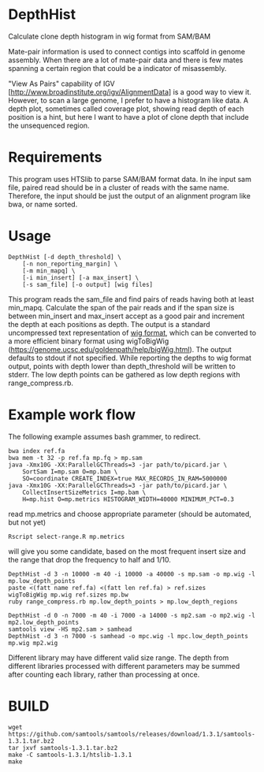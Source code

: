 # DepthHist
Calculate clone depth histogram in wig format from SAM/BAM

Mate-pair information is used to connect contigs into scaffold in genome assembly.
When there are a lot of mate-pair data and there is few mates spanning a certain
region that could be a indicator of misassembly.

"View As Pairs" capability of  IGV [http://www.broadinstitute.org/igv/AlignmentData]
is a good way to view it. However, to scan a large genome, I prefer to have a 
histogram like data. 
A depth plot, sometimes called coverage plot, showing read depth of each position
is a hint, but here I want to have a plot of clone depth that include the unsequenced
region.

# Requirements
This program uses HTSlib to parse SAM/BAM format data.
In ihe input sam file, paired read should be in a cluster of
reads with the same name. Therefore, the input should be
just the output of an alignment program like bwa, or
name sorted.

# Usage
    DepthHist [-d depth_threshold] \
        [-n non_reporting_margin] \
        [-m min_mapq] \
        [-i min_insert] [-a max_insert] \
        [-s sam_file] [-o output] [wig files]

This program reads the sam_file and find pairs of reads having both at least min_mapq.
Calculate the span of the pair reads and if the span size is between min_insert and max_insert
accept as a good pair and increment the depth at each positions as depth.
The output is a standard uncompressed text representation of [wig format](https://genome.ucsc.edu/goldenpath/help/wiggle.html), which 
can be converted to a more efficient binary format using wigToBigWig (https://genome.ucsc.edu/goldenpath/help/bigWig.html).
The output defaults to stdout if not specified.
While reporting the depths to wig format output, points with depth lower than
depth_threshold will be written to stderr.
The low depth points can be gathered as low depth regions with
range_compress.rb.

# Example work flow
The following example assumes bash grammer, to redirect.

    bwa index ref.fa
    bwa mem -t 32 -p ref.fa mp.fq > mp.sam
    java -Xmx10G -XX:ParallelGCThreads=3 -jar path/to/picard.jar \
        SortSam I=mp.sam O=mp.bam \
        SO=coordinate CREATE_INDEX=true MAX_RECORDS_IN_RAM=5000000
    java -Xmx10G -XX:ParallelGCThreads=3 -jar path/to/picard.jar \
        CollectInsertSizeMetrics I=mp.bam \
        H=mp.hist O=mp.metrics HISTOGRAM_WIDTH=40000 MINIMUM_PCT=0.3

read mp.metrics and choose appropriate parameter (should be automated, but not yet)

    Rscript select-range.R mp.metrics

will give you some candidate, based on the most frequent insert size and the range that drop the frequency to half and 1/10.

    DepthHist -d 3 -n 10000 -m 40 -i 10000 -a 40000 -s mp.sam -o mp.wig -l mp.low_depth_points
    paste <(fatt name ref.fa) <(fatt len ref.fa) > ref.sizes
    wigToBigWig mp.wig ref.sizes mp.bw
    ruby range_compress.rb mp.low_depth_points > mp.low_depth_regions

    DepthHist -d 0 -n 7000 -m 40 -i 7000 -a 14000 -s mp2.sam -o mp2.wig -l mp2.low_depth_points
    samtools view -HS mp2.sam > samhead
    DepthHist -d 3 -n 7000 -s samhead -o mpc.wig -l mpc.low_depth_points mp.wig mp2.wig

Different library may have different valid size range. The depth from different libraries processed
with different parameters may be summed after counting each library, rather than
processing at once.

# BUILD
    wget https://github.com/samtools/samtools/releases/download/1.3.1/samtools-1.3.1.tar.bz2
    tar jxvf samtools-1.3.1.tar.bz2
    make -C samtools-1.3.1/htslib-1.3.1
    make
